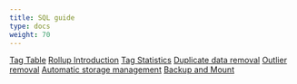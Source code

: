 ```yaml
---
title: SQL guide
type: docs
weight: 70
---
```


[Tag Table](01.%20tag-table.md)
[Rollup Introduction](11.%20rollup.md)
[Tag Statistics](21.%20tag-stat.md)
[Duplicate data removal](31.%20remove-duplicate.md)
[Outlier removal](41.%20ourlier-remove.md)
[Automatic storage management](51.%20storage-size.md)
[Backup and Mount](61.%20backup-mount.md
)
